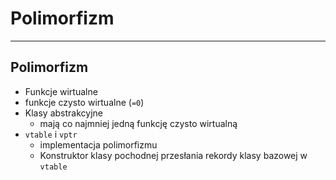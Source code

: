 <!-- .slide: data-background="#111111" -->

# Polimorfizm

___

## Polimorfizm

* <!-- .element: class="fragment fade-in" --> Funkcje wirtualne
* <!-- .element: class="fragment fade-in" --> funkcje czysto wirtualne (<code>=0</code>)
* <!-- .element: class="fragment fade-in" --> Klasy abstrakcyjne
  * <!-- .element: class="fragment fade-in" --> mają co najmniej jedną funkcję czysto wirtualną
* <!-- .element: class="fragment fade-in" --> <code>vtable</code> i <code>vptr</code>
  * <!-- .element: class="fragment fade-in" --> implementacja polimorfizmu
  * <!-- .element: class="fragment fade-in" --> Konstruktor klasy pochodnej przesłania rekordy klasy bazowej w <code>vtable</code>
